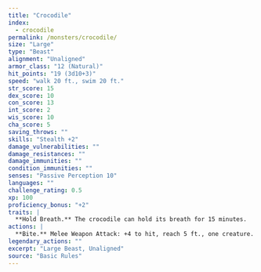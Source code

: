 ```yaml
---
title: "Crocodile"
index:
  - crocodile
permalink: /monsters/crocodile/
size: "Large"
type: "Beast"
alignment: "Unaligned"
armor_class: "12 (Natural)"
hit_points: "19 (3d10+3)"
speed: "walk 20 ft., swim 20 ft."
str_score: 15
dex_score: 10
con_score: 13
int_score: 2
wis_score: 10
cha_score: 5
saving_throws: ""
skills: "Stealth +2"
damage_vulnerabilities: ""
damage_resistances: ""
damage_immunities: ""
condition_immunities: ""
senses: "Passive Perception 10"
languages: ""
challenge_rating: 0.5
xp: 100
proficiency_bonus: "+2"
traits: |
  **Hold Breath.** The crocodile can hold its breath for 15 minutes.
actions: |
  **Bite.** Melee Weapon Attack: +4 to hit, reach 5 ft., one creature. Hit: 7 (1d10 + 2) piercing damage, and the target is grappled (escape DC 12). Until this grapple ends, the target is restrained, and the crocodile can't bite another target  
legendary_actions: ""
excerpt: "Large Beast, Unaligned"
source: "Basic Rules"
---
```

